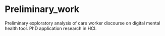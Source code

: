 # Preliminary_work
Preliminary exploratory analysis of care worker discourse on digital mental health tool. PhD application research in HCI.
